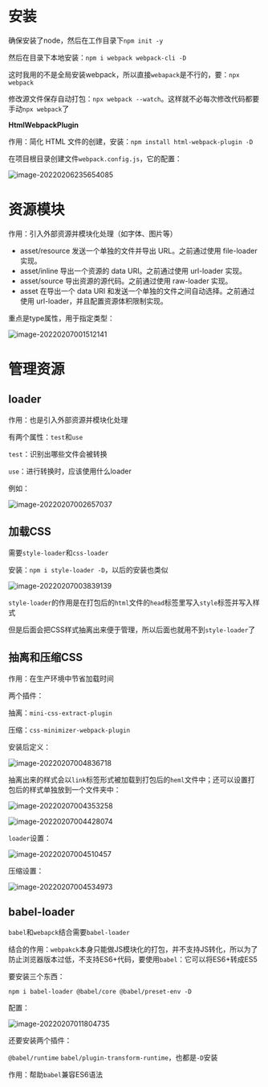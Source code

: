 # 安装

确保安装了node，然后在工作目录下`npm init -y`

然后在目录下本地安装：`npm i webpack webpack-cli -D`

这时我用的不是全局安装webpack，所以直接`webapack`是不行的，要：`npx webpack`

修改源文件保存自动打包：`npx webpack --watch`。这样就不必每次修改代码都要手动`npx webpack`了



**HtmlWebpackPlugin**

作用：简化 HTML 文件的创建，安装：`npm install html-webpack-plugin -D `

在项目根目录创建文件`webpack.config.js`，它的配置：

![image-20220206235654085](README/image-20220206235654085.png)

# 资源模块

作用：引入外部资源并模块化处理（如字体、图片等）

- asset/resource 发送一个单独的文件并导出 URL。之前通过使用 file-loader 实现。
- asset/inline 导出一个资源的 data URI。之前通过使用 url-loader 实现。
- asset/source 导出资源的源代码。之前通过使用 raw-loader 实现。
- asset 在导出一个 data URI 和发送一个单独的文件之间自动选择。之前通过使用 url-loader，并且配置资源体积限制实现。



重点是type属性，用于指定类型：

![image-20220207001512141](README/image-20220207001512141.png)

# 管理资源

## loader

作用：也是引入外部资源并模块化处理

有两个属性：`test`和`use`

`test`：识别出哪些文件会被转换

`use`：进行转换时，应该使用什么loader

例如：

![image-20220207002657037](README/image-20220207002657037.png)

## 加载CSS

需要`style-loader`和`css-loader`

安装：`npm i style-loader -D`，以后的安装也类似

![image-20220207003839139](README/image-20220207003839139.png)

`style-loader`的作用是在打包后的`html`文件的`head`标签里写入`style`标签并写入样式

但是后面会把CSS样式抽离出来便于管理，所以后面也就用不到`style-loader`了

## 抽离和压缩CSS

作用：在生产环境中节省加载时间

两个插件：

抽离：`mini-css-extract-plugin  `

压缩：`css-minimizer-webpack-plugin`

安装后定义：

![image-20220207004836718](README/image-20220207004836718.png)

抽离出来的样式会以`link`标签形式被加载到打包后的`heml`文件中；还可以设置打包后的样式单独放到一个文件夹中：

![image-20220207004353258](README/image-20220207004353258.png)

![image-20220207004428074](README/image-20220207004428074.png)

`loader`设置：

![image-20220207004510457](README/image-20220207004510457.png)

压缩设置：

![image-20220207004534973](README/image-20220207004534973.png)

## babel-loader

`babel`和`webapck`结合需要`babel-loader`

结合的作用：`webpakck`本身只能做JS模块化的打包，并不支持JS转化，所以为了防止浏览器版本过低，不支持ES6+代码，要使用`babel`：它可以将ES6+转成ES5

要安装三个东西：

`npm i babel-loader @babel/core @babel/preset-env -D`

配置：

![image-20220207011804735](README/image-20220207011804735.png)

还要安装两个插件：

`@babel/runtime`     `babel/plugin-transform-runtime`，也都是`-D`安装

作用：帮助`babel`兼容ES6语法





